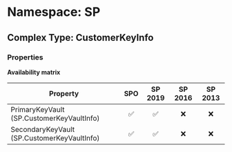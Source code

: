 # Namespace: SP

## Complex Type: CustomerKeyInfo

### Properties

**Availability matrix**

Property | SPO | SP 2019 | SP 2016 | SP 2013
----------|:---:|:-------:|:-------:|:-------:
PrimaryKeyVault (SP.CustomerKeyVaultInfo) | ✅ | ✅ | ❌ | ❌
SecondaryKeyVault (SP.CustomerKeyVaultInfo) | ✅ | ✅ | ❌ | ❌